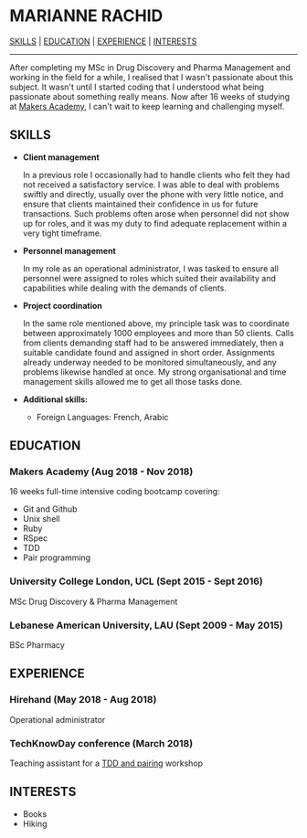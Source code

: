 # **MARIANNE RACHID**

[SKILLS](#skills) | [EDUCATION](#education) | [EXPERIENCE](#experience) | [INTERESTS](#interests)

---

After completing my MSc in Drug Discovery and Pharma Management and working in the field for a while, I realised that I wasn't passionate about this subject. It wasn't until I started coding that I understood what being passionate about something really means. Now after 16 weeks of studying at [Makers Academy](https://makers.tech/become/makers-academy), I can't wait to keep learning and challenging myself.

## <a name="skills">**SKILLS**</a>
  
* **Client management**

  In a previous role I occasionally had to handle clients who felt they had not received a satisfactory service. I was able to deal with problems swiftly and directly, usually over the phone with very little notice, and ensure that clients maintained their confidence in us for future transactions. Such problems often arose when personnel did not show up for roles, and it was my duty to find adequate replacement within a very tight timeframe.


* **Personnel management**

  In my role as an operational administrator, I was tasked to ensure all personnel were assigned to roles which suited their availability and capabilities while dealing with the demands of clients.


* **Project coordination**

  In the same role mentioned above, my principle task was to coordinate between approximately 1000 employees and more than 50 clients. Calls from clients demanding staff had to be answered immediately, then a suitable candidate found and assigned in short order. Assignments already underway needed to be monitored simultaneously, and any problems likewise handled at once. My strong organisational and time management skills allowed me to get all those tasks done.


* **Additional skills:**
  * Foreign Languages: French, Arabic

## <a name="Education">**EDUCATION**</a>

### Makers Academy (Aug 2018 - Nov 2018)
 16 weeks full-time intensive coding bootcamp covering:
  * Git and Github
  * Unix shell
  * Ruby
  * RSpec
  * TDD
  * Pair programming

### University College London, UCL (Sept 2015 - Sept 2016)
MSc Drug Discovery & Pharma Management

### Lebanese American University, LAU (Sept 2009 - May 2015)
BSc Pharmacy


## <a name="Experience">**EXPERIENCE**</a>

### Hirehand (May 2018 - Aug 2018)
Operational administrator

### TechKnowDay conference (March 2018)
Teaching assistant for a
[TDD and pairing](https://github.com/fouralarmfire/square-one/blob/master/tutorials/fizzbuzz-tdd.md) workshop

## <a name="Interests">**INTERESTS**</a>

* Books   
* Hiking
